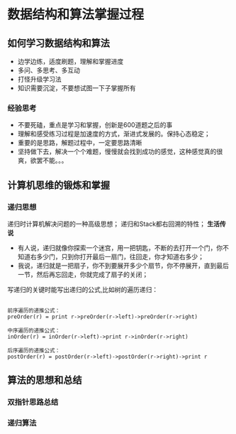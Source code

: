 # 数据结构和算法掌握过程

## 如何学习数据结构和算法

- 边学边练，适度刷题，理解和掌握进度
- 多问、多思考、多互动
- 打怪升级学习法
- 知识需要沉淀，不要想试图一下子掌握所有

### 经验思考
- 不要死磕，重点是学习和掌握，创新是600道题之后的事
- 理解和感受练习过程是加速度的方式，渐进式发展的。保持心态稳定；
- 重要的是思路，解题过程中，一定要思路清晰
- 坚持做下去，解决一个个难题，慢慢就会找到成功的感觉，这种感觉真的很爽，欲罢不能。。。

## 计算机思维的锻炼和掌握

### 递归思想
递归时计算机解决问题的一种高级思想；
递归和Stack都右回溯的特性；
**生活传说**
- 有人说，递归就像你探索一个迷宫，用一把钥匙，不断的去打开一个门，你不知道右多少门，只到你打开最后一扇门，往回走，你才知道右多少；
- 我说，递归就是一把扇子，你不到要展开多少个扇节，你不停展开，直到最后一节，然后再忘回走，你就完成了扇子的关闭；


写递归的关键时能写出递归的公式,比如树的遍历递归：
````

前序遍历的递推公式：
preOrder(r) = print r->preOrder(r->left)->preOrder(r->right)

中序遍历的递推公式：
inOrder(r) = inOrder(r->left)->print r->inOrder(r->right)

后序遍历的递推公式：
postOrder(r) = postOrder(r->left)->postOrder(r->right)->print r
````

## 算法的思想和总结

### 双指针思路总结

### 递归算法





